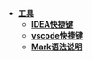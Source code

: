
* [**工具**](tools/IDEA快捷键大全.md)
  * [**IDEA快捷键**](tools/IDEA快捷键大全.md)
  * [**vscode快捷键**](tools/vscode快捷键大全.md)
  * [**Mark语法说明**](tools/Mark语法说明.md)





